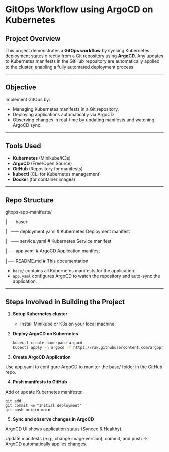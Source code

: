 # GitOps Workflow using ArgoCD on Kubernetes

## Project Overview
This project demonstrates a **GitOps workflow** by syncing Kubernetes deployment states directly from a Git repository using **ArgoCD**. Any updates to Kubernetes manifests in the GitHub repository are automatically applied to the cluster, enabling a fully automated deployment process.

---

## Objective
Implement GitOps by:

- Managing Kubernetes manifests in a Git repository.
- Deploying applications automatically via ArgoCD.
- Observing changes in real-time by updating manifests and watching ArgoCD sync.

---

## Tools Used
- **Kubernetes** (Minikube/K3s)
- **ArgoCD** (Free/Open Source)
- **GitHub** (Repository for manifests)
- **kubectl** (CLI for Kubernetes management)
- **Docker** (for container images)

---

## Repo Structure

gitops-app-manifests/

│── base/

│ ├── deployment.yaml # Kubernetes Deployment manifest

│ └── service.yaml # Kubernetes Service manifest

│── app.yaml # ArgoCD Application manifest

│── README.md # This documentation


- `base/` contains all Kubernetes manifests for the application.
- `app.yaml` configures ArgoCD to watch the repository and auto-sync the application.

---

## Steps Involved in Building the Project

1. **Setup Kubernetes cluster**  
   - Install Minikube or K3s on your local machine.

2. **Deploy ArgoCD on Kubernetes**  
   ```bash
   kubectl create namespace argocd
   kubectl apply -n argocd -f https://raw.githubusercontent.com/argoproj/argo-cd/stable/manifests/install.yaml

3. **Create ArgoCD Application**

Use app.yaml to configure ArgoCD to monitor the base/ folder in the GitHub repo.

4. **Push manifests to GitHub**

Add or update Kubernetes manifests:
```
git add .
git commit -m "Initial deployment"
git push origin main
```

5. **Sync and observe changes in ArgoCD**

ArgoCD UI shows application status (Synced & Healthy).

Update manifests (e.g., change image version), commit, and push → ArgoCD automatically applies changes.

